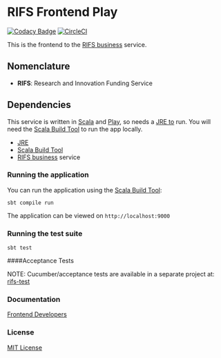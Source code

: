 
# RIFS Frontend Play

[![Codacy Badge](https://api.codacy.com/project/badge/Grade/2adc6d84a6b54a5c8cbae30b36fce922)](https://www.codacy.com/app/doug/rifs-frontend-play?utm_source=github.com&amp;utm_medium=referral&amp;utm_content=UKGovernmentBEIS/rifs-frontend-play&amp;utm_campaign=Badge_Grade)
[![CircleCI](https://circleci.com/gh/UKGovernmentBEIS/rifs-frontend-play.svg?style=svg)](https://circleci.com/gh/UKGovernmentBEIS/rifs-frontend-play)

This is the frontend to the [RIFS business](https://github.com/UKGovernmentBEIS/rifs-business) service.

## Nomenclature

- **RIFS**: Research and Innovation Funding Service

## Dependencies

This service is written in [Scala](http://www.scala-lang.org/) and [Play](http://playframework.com/), so needs 
a [JRE to](http://www.oracle.com/technetwork/java/javase/overview/index.html) run.  You will need the 
[Scala Build Tool](http://www.scala-sbt.org/) to run the app locally.

* [JRE](http://www.oracle.com/technetwork/java/javase/overview/index.html)
* [Scala Build Tool](http://www.scala-sbt.org/)
* [RIFS business](https://github.com/UKGovernmentBEIS/rifs-business) service

### Running the application

You can run the application using the [Scala Build Tool](http://www.scala-sbt.org/):

```
sbt compile run
```

The application can be viewed on `http://localhost:9000`

### Running the test suite

```
sbt test
```

####Acceptance Tests

NOTE: Cucumber/acceptance tests are available in a separate project at: [rifs-test](https://github.com/UKGovernmentBEIS/rifs-test)
 
### Documentation
[Frontend Developers](docs/frontend.md)

### License

[MIT License](LICENSE)